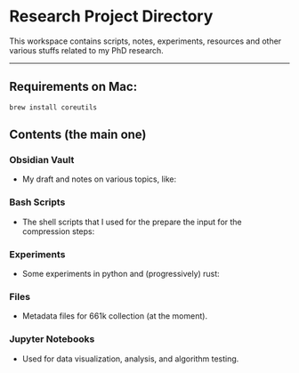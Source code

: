 # Research Project Directory

This workspace contains scripts, notes, experiments, resources and other various stuffs related to my PhD research. 

---
## Requirements on Mac:
```
brew install coreutils
```

## Contents (the main one)

### **Obsidian Vault**
- My draft and notes on various topics, like:

  
### **Bash Scripts**
- The shell scripts that I used for the prepare the input for the compression steps:


### **Experiments**
- Some experiments in python and (progressively) rust:


### **Files**
- Metadata files for 661k collection (at the moment).

### **Jupyter Notebooks**
- Used for data visualization, analysis, and algorithm testing.

